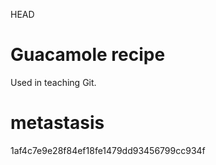 HEAD
# Guacamole recipe

Used in teaching Git.
# metastasis
1af4c7e9e28f84ef18fe1479dd93456799cc934f

